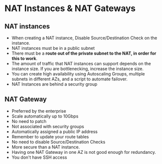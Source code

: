 # NAT Instances & NAT Gateways

## NAT instances

- When creating a NAT instance, Disable Source/Destination Check on the instance.
- NAT instances must be in a public subnet
- There must be a **route out of the private subnet to the NAT, in order for this to work**.
- The amount of traffic that NAT instances can support depends on the instance size. If you are bottlenecking, increase the instance size.
- You can create high availability using Autoscaling Groups, multiple subnets in different AZs, and a script to automate failover.
- NAT Instances are behind a security group

## NAT Gateway

- Preferred by the enterprise
- Scale automatically up to 10Gbps
- No need to patch
- Not associated with security groups
- Automatically assigned a public IP address
- Remember to update your route tables
- No need to disable Source/Destination Checks
- More secure than a NAT instance.
- Having one NAT Gateway in one AZ is not good enough for redundancy.
- You don't have SSH access
